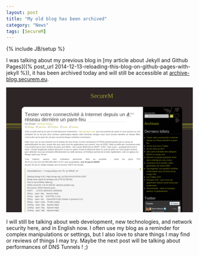 ```yaml
---
layout: post
title: "My old blog has been archived"
category: "News"
tags: [SecureM]
---
```

{% include JB/setup %}

I was talking about my previous blog in [my article about Jekyll and Github Pages]({% post_url 2014-12-13-reloading-this-blog-on-github-pages-with-jekyll %}), it has been archived today and will still be accessible at [archive-blog.securem.eu](http://archive-blog.securem.eu/).

[![Access old blog](/assets/illustrations/archived-blog.png "Old SecureM blog")](http://archive-blog.securem.eu/)

I will still be talking about web development, new technologies, and network security here, and in English now. I often use my blog as a reminder for complex manipulations or settings, but I also love to share things I may find or reviews of things I may try. Maybe the next post will be talking about performances of DNS Tunnels ! ;)

